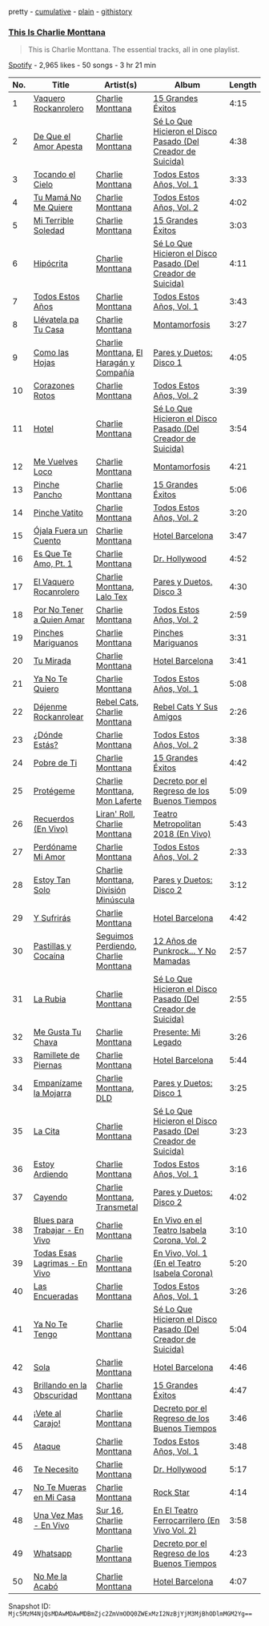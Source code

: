 pretty - [cumulative](/playlists/cumulative/37i9dQZF1DZ06evO3HRG4F.md) - [plain](/playlists/plain/37i9dQZF1DZ06evO3HRG4F) - [githistory](https://github.githistory.xyz/mackorone/spotify-playlist-archive/blob/main/playlists/plain/37i9dQZF1DZ06evO3HRG4F)

### [This Is Charlie Monttana](https://open.spotify.com/playlist/37i9dQZF1DZ06evO3HRG4F)

> This is Charlie Monttana\. The essential tracks, all in one playlist.

[Spotify](https://open.spotify.com/user/spotify) - 2,965 likes - 50 songs - 3 hr 21 min

| No. | Title | Artist(s) | Album | Length |
|---|---|---|---|---|
| 1 | [Vaquero Rockanrolero](https://open.spotify.com/track/6imxKxbwy0GI2nU5tfIs27) | [Charlie Monttana](https://open.spotify.com/artist/6hszx52doSbSMupWHUGdTv) | [15 Grandes Éxitos](https://open.spotify.com/album/5gd5kQbqAKWxckZvtSTtA0) | 4:15 |
| 2 | [De Que el Amor Apesta](https://open.spotify.com/track/36GyJisOpesFuVqrcoXOjk) | [Charlie Monttana](https://open.spotify.com/artist/6hszx52doSbSMupWHUGdTv) | [Sé Lo Que Hicieron el Disco Pasado \(Del Creador de Suicida\)](https://open.spotify.com/album/7fn7RJLP6jySOnTxhRefLm) | 4:38 |
| 3 | [Tocando el Cielo](https://open.spotify.com/track/4q0iHgSQgyeFtkc0DbWFq7) | [Charlie Monttana](https://open.spotify.com/artist/6hszx52doSbSMupWHUGdTv) | [Todos Estos Años, Vol\. 1](https://open.spotify.com/album/4lHRifIJTWpdoRUiUj8Hg9) | 3:33 |
| 4 | [Tu Mamá No Me Quiere](https://open.spotify.com/track/0cDbBduK0f4n0WBQjThaYV) | [Charlie Monttana](https://open.spotify.com/artist/6hszx52doSbSMupWHUGdTv) | [Todos Estos Años, Vol\. 2](https://open.spotify.com/album/6uqtNBebkhBdxig3ewSyl5) | 4:02 |
| 5 | [Mi Terrible Soledad](https://open.spotify.com/track/2CBofenBewzkNUKyxDZOnO) | [Charlie Monttana](https://open.spotify.com/artist/6hszx52doSbSMupWHUGdTv) | [15 Grandes Éxitos](https://open.spotify.com/album/5gd5kQbqAKWxckZvtSTtA0) | 3:03 |
| 6 | [Hipócrita](https://open.spotify.com/track/5Ct7MKwBBOuBr8uTh8uisv) | [Charlie Monttana](https://open.spotify.com/artist/6hszx52doSbSMupWHUGdTv) | [Sé Lo Que Hicieron el Disco Pasado \(Del Creador de Suicida\)](https://open.spotify.com/album/7fn7RJLP6jySOnTxhRefLm) | 4:11 |
| 7 | [Todos Estos Años](https://open.spotify.com/track/3RyPPIzLHpXG8bIw4SVItO) | [Charlie Monttana](https://open.spotify.com/artist/6hszx52doSbSMupWHUGdTv) | [Todos Estos Años, Vol\. 1](https://open.spotify.com/album/4lHRifIJTWpdoRUiUj8Hg9) | 3:43 |
| 8 | [Llévatela pa Tu Casa](https://open.spotify.com/track/2r4bXPcsTPTrPeFqaSVM5r) | [Charlie Monttana](https://open.spotify.com/artist/6hszx52doSbSMupWHUGdTv) | [Montamorfosis](https://open.spotify.com/album/7ALgl4x4459Wn1yFaotbkT) | 3:27 |
| 9 | [Como las Hojas](https://open.spotify.com/track/2WtlUoUJHSjrOFZg3VGgOv) | [Charlie Monttana](https://open.spotify.com/artist/6hszx52doSbSMupWHUGdTv), [El Haragán y Compañía](https://open.spotify.com/artist/2NN9pzej9qFOOLBfRnmhIV) | [Pares y Duetos: Disco 1](https://open.spotify.com/album/41FihoRRlBH8E1xHgfkhpV) | 4:05 |
| 10 | [Corazones Rotos](https://open.spotify.com/track/6Zl0iCDdfhR5VWHiDFRycO) | [Charlie Monttana](https://open.spotify.com/artist/6hszx52doSbSMupWHUGdTv) | [Todos Estos Años, Vol\. 2](https://open.spotify.com/album/6uqtNBebkhBdxig3ewSyl5) | 3:39 |
| 11 | [Hotel](https://open.spotify.com/track/3dYIbbqwLf6WpnnfhqriCG) | [Charlie Monttana](https://open.spotify.com/artist/6hszx52doSbSMupWHUGdTv) | [Sé Lo Que Hicieron el Disco Pasado \(Del Creador de Suicida\)](https://open.spotify.com/album/7fn7RJLP6jySOnTxhRefLm) | 3:54 |
| 12 | [Me Vuelves Loco](https://open.spotify.com/track/4hwNgohVFTNCvXUdWLVmOM) | [Charlie Monttana](https://open.spotify.com/artist/6hszx52doSbSMupWHUGdTv) | [Montamorfosis](https://open.spotify.com/album/7ALgl4x4459Wn1yFaotbkT) | 4:21 |
| 13 | [Pinche Pancho](https://open.spotify.com/track/5aPW7Izp95syL826w96yO6) | [Charlie Monttana](https://open.spotify.com/artist/6hszx52doSbSMupWHUGdTv) | [15 Grandes Éxitos](https://open.spotify.com/album/5gd5kQbqAKWxckZvtSTtA0) | 5:06 |
| 14 | [Pinche Vatito](https://open.spotify.com/track/0sH55NdPhIRuAAjB5GDen1) | [Charlie Monttana](https://open.spotify.com/artist/6hszx52doSbSMupWHUGdTv) | [Todos Estos Años, Vol\. 2](https://open.spotify.com/album/6uqtNBebkhBdxig3ewSyl5) | 3:20 |
| 15 | [Ójala Fuera un Cuento](https://open.spotify.com/track/1WHoZMGtJoaOq6AKvhp6az) | [Charlie Monttana](https://open.spotify.com/artist/6hszx52doSbSMupWHUGdTv) | [Hotel Barcelona](https://open.spotify.com/album/6bciz5nlieWUNMpPJXqwcT) | 3:47 |
| 16 | [Es Que Te Amo, Pt\. 1](https://open.spotify.com/track/2i5YDMvJ10Wcx4tIquYgxx) | [Charlie Monttana](https://open.spotify.com/artist/6hszx52doSbSMupWHUGdTv) | [Dr\. Hollywood](https://open.spotify.com/album/5sfutds7qm0iX0CGnmP0Rl) | 4:52 |
| 17 | [El Vaquero Rocanrolero](https://open.spotify.com/track/5qIkSQH1NhKJlInZpmbsiy) | [Charlie Monttana](https://open.spotify.com/artist/6hszx52doSbSMupWHUGdTv), [Lalo Tex](https://open.spotify.com/artist/32qNFnXBJ97qsGNVVOUJ7w) | [Pares y Duetos, Disco 3](https://open.spotify.com/album/2RP9lmCNj2n5vGL6POGWZU) | 4:30 |
| 18 | [Por No Tener a Quien Amar](https://open.spotify.com/track/3LephrgrP9s47JW97NA3UK) | [Charlie Monttana](https://open.spotify.com/artist/6hszx52doSbSMupWHUGdTv) | [Todos Estos Años, Vol\. 2](https://open.spotify.com/album/6uqtNBebkhBdxig3ewSyl5) | 2:59 |
| 19 | [Pinches Mariguanos](https://open.spotify.com/track/3H8aARR9Npv0DArzgl3KJH) | [Charlie Monttana](https://open.spotify.com/artist/6hszx52doSbSMupWHUGdTv) | [Pinches Mariguanos](https://open.spotify.com/album/089KiimOn0i7lGJJztXELG) | 3:31 |
| 20 | [Tu Mirada](https://open.spotify.com/track/6o2XrtJNdOuiOuPYkMBUpQ) | [Charlie Monttana](https://open.spotify.com/artist/6hszx52doSbSMupWHUGdTv) | [Hotel Barcelona](https://open.spotify.com/album/6bciz5nlieWUNMpPJXqwcT) | 3:41 |
| 21 | [Ya No Te Quiero](https://open.spotify.com/track/2lNmpgbYahhoq600OzGbhA) | [Charlie Monttana](https://open.spotify.com/artist/6hszx52doSbSMupWHUGdTv) | [Todos Estos Años, Vol\. 1](https://open.spotify.com/album/4lHRifIJTWpdoRUiUj8Hg9) | 5:08 |
| 22 | [Déjenme Rockanrolear](https://open.spotify.com/track/6U0BtbSWCrqYNAoKwXqprJ) | [Rebel Cats](https://open.spotify.com/artist/2ukziVbiZa3N5eSdUOXgXL), [Charlie Monttana](https://open.spotify.com/artist/6hszx52doSbSMupWHUGdTv) | [Rebel Cats Y Sus Amigos](https://open.spotify.com/album/6eEtfyJ0LiBL2EueE8Wmfw) | 2:26 |
| 23 | [¿Dónde Estás?](https://open.spotify.com/track/4RrC1R2b99DVjAlP8JGU0A) | [Charlie Monttana](https://open.spotify.com/artist/6hszx52doSbSMupWHUGdTv) | [Todos Estos Años, Vol\. 2](https://open.spotify.com/album/6uqtNBebkhBdxig3ewSyl5) | 3:38 |
| 24 | [Pobre de Ti](https://open.spotify.com/track/4ZrmPfaz063MTSfCd0PhmK) | [Charlie Monttana](https://open.spotify.com/artist/6hszx52doSbSMupWHUGdTv) | [15 Grandes Éxitos](https://open.spotify.com/album/5gd5kQbqAKWxckZvtSTtA0) | 4:42 |
| 25 | [Protégeme](https://open.spotify.com/track/6bD1GkpSae9gcBmCIsWZ8F) | [Charlie Monttana](https://open.spotify.com/artist/6hszx52doSbSMupWHUGdTv), [Mon Laferte](https://open.spotify.com/artist/4boI7bJtmB1L3b1cuL75Zr) | [Decreto por el Regreso de los Buenos Tiempos](https://open.spotify.com/album/1Zz2lh2JImZz2X82aQ3iMV) | 5:09 |
| 26 | [Recuerdos \(En Vivo\)](https://open.spotify.com/track/2OvWNqEgX2avknXMNiJcRM) | [Liran' Roll](https://open.spotify.com/artist/6Mto9KouiQx7nE2ioqkNjS), [Charlie Monttana](https://open.spotify.com/artist/6hszx52doSbSMupWHUGdTv) | [Teatro Metropolitan 2018 \(En Vivo\)](https://open.spotify.com/album/3jjZeLI5yIcstu7qFIDgeU) | 5:43 |
| 27 | [Perdóname Mi Amor](https://open.spotify.com/track/7Mtc9v1kK4jZjQmWi155xM) | [Charlie Monttana](https://open.spotify.com/artist/6hszx52doSbSMupWHUGdTv) | [Todos Estos Años, Vol\. 2](https://open.spotify.com/album/6uqtNBebkhBdxig3ewSyl5) | 2:33 |
| 28 | [Estoy Tan Solo](https://open.spotify.com/track/4qvkfmC8UVHxECR9y61z3s) | [Charlie Monttana](https://open.spotify.com/artist/6hszx52doSbSMupWHUGdTv), [División Minúscula](https://open.spotify.com/artist/2Ky9mFKNApb9KpEcORXE3p) | [Pares y Duetos: Disco 2](https://open.spotify.com/album/70wnL7EEHIVjWuAttocxmY) | 3:12 |
| 29 | [Y Sufrirás](https://open.spotify.com/track/5cKb6jVvWGIuOBrOrNo97K) | [Charlie Monttana](https://open.spotify.com/artist/6hszx52doSbSMupWHUGdTv) | [Hotel Barcelona](https://open.spotify.com/album/6bciz5nlieWUNMpPJXqwcT) | 4:42 |
| 30 | [Pastillas y Cocaína](https://open.spotify.com/track/0FxWqZ0D0XSYoKN5CCCgq2) | [Seguimos Perdiendo](https://open.spotify.com/artist/5Hp12BdkneIJpn6hvxaoHr), [Charlie Monttana](https://open.spotify.com/artist/6hszx52doSbSMupWHUGdTv) | [12 Años de Punkrock..\. Y No Mamadas](https://open.spotify.com/album/3DH1EgwejIGD44XLuhb82r) | 2:57 |
| 31 | [La Rubia](https://open.spotify.com/track/2RO5Hsd5RjsjNTPZ9KP8Y5) | [Charlie Monttana](https://open.spotify.com/artist/6hszx52doSbSMupWHUGdTv) | [Sé Lo Que Hicieron el Disco Pasado \(Del Creador de Suicida\)](https://open.spotify.com/album/7fn7RJLP6jySOnTxhRefLm) | 2:55 |
| 32 | [Me Gusta Tu Chava](https://open.spotify.com/track/3WG2OHf4oB8eyuVEnyaD6K) | [Charlie Monttana](https://open.spotify.com/artist/6hszx52doSbSMupWHUGdTv) | [Presente: Mi Legado](https://open.spotify.com/album/3s3Dr7yuFo8ogmJ8If3uN5) | 3:26 |
| 33 | [Ramillete de Piernas](https://open.spotify.com/track/1yk3xlOeP5rOY4dRxTuvra) | [Charlie Monttana](https://open.spotify.com/artist/6hszx52doSbSMupWHUGdTv) | [Hotel Barcelona](https://open.spotify.com/album/6bciz5nlieWUNMpPJXqwcT) | 5:44 |
| 34 | [Empanízame la Mojarra](https://open.spotify.com/track/0Si0jP8VqfXivdvhnQG6A2) | [Charlie Monttana](https://open.spotify.com/artist/6hszx52doSbSMupWHUGdTv), [DLD](https://open.spotify.com/artist/7CwiLiC1S8B69RMPxbDb6S) | [Pares y Duetos: Disco 1](https://open.spotify.com/album/41FihoRRlBH8E1xHgfkhpV) | 3:25 |
| 35 | [La Cita](https://open.spotify.com/track/2ndf2BC45Q69FCa4rPJXX0) | [Charlie Monttana](https://open.spotify.com/artist/6hszx52doSbSMupWHUGdTv) | [Sé Lo Que Hicieron el Disco Pasado \(Del Creador de Suicida\)](https://open.spotify.com/album/7fn7RJLP6jySOnTxhRefLm) | 3:23 |
| 36 | [Estoy Ardiendo](https://open.spotify.com/track/2B473hcOdYC3PiwOz8SNVK) | [Charlie Monttana](https://open.spotify.com/artist/6hszx52doSbSMupWHUGdTv) | [Todos Estos Años, Vol\. 1](https://open.spotify.com/album/4lHRifIJTWpdoRUiUj8Hg9) | 3:16 |
| 37 | [Cayendo](https://open.spotify.com/track/1nRbnhyrtdb7bn7MGWKZrO) | [Charlie Monttana](https://open.spotify.com/artist/6hszx52doSbSMupWHUGdTv), [Transmetal](https://open.spotify.com/artist/5r1YlvQfX1TfuSRWzEEPlT) | [Pares y Duetos: Disco 2](https://open.spotify.com/album/70wnL7EEHIVjWuAttocxmY) | 4:02 |
| 38 | [Blues para Trabajar \- En Vivo](https://open.spotify.com/track/2wC7KdGIuo7VlUnXwtvuB6) | [Charlie Monttana](https://open.spotify.com/artist/6hszx52doSbSMupWHUGdTv) | [En Vivo en el Teatro Isabela Corona, Vol\. 2](https://open.spotify.com/album/3MfHiMLrd79xV6kgSc9kB3) | 3:10 |
| 39 | [Todas Esas Lagrimas \- En Vivo](https://open.spotify.com/track/5gPuo1U0FGKTnjNFgGMbqu) | [Charlie Monttana](https://open.spotify.com/artist/6hszx52doSbSMupWHUGdTv) | [En Vivo, Vol\. 1 \(En el Teatro Isabela Corona\)](https://open.spotify.com/album/6ZJuqwaZLTTerjzyN0V3ue) | 5:20 |
| 40 | [Las Encueradas](https://open.spotify.com/track/5gDCTbJPowVyZUn3LTDADg) | [Charlie Monttana](https://open.spotify.com/artist/6hszx52doSbSMupWHUGdTv) | [Todos Estos Años, Vol\. 1](https://open.spotify.com/album/4lHRifIJTWpdoRUiUj8Hg9) | 3:26 |
| 41 | [Ya No Te Tengo](https://open.spotify.com/track/4sk8Co7iAm0U67qQD1RFDr) | [Charlie Monttana](https://open.spotify.com/artist/6hszx52doSbSMupWHUGdTv) | [Sé Lo Que Hicieron el Disco Pasado \(Del Creador de Suicida\)](https://open.spotify.com/album/7fn7RJLP6jySOnTxhRefLm) | 5:04 |
| 42 | [Sola](https://open.spotify.com/track/17VdUtYDyorwyZnIE5NgAW) | [Charlie Monttana](https://open.spotify.com/artist/6hszx52doSbSMupWHUGdTv) | [Hotel Barcelona](https://open.spotify.com/album/6bciz5nlieWUNMpPJXqwcT) | 4:46 |
| 43 | [Brillando en la Obscuridad](https://open.spotify.com/track/7Lox77Krkm4X8RGoYvdenK) | [Charlie Monttana](https://open.spotify.com/artist/6hszx52doSbSMupWHUGdTv) | [15 Grandes Éxitos](https://open.spotify.com/album/5gd5kQbqAKWxckZvtSTtA0) | 4:47 |
| 44 | [¡Vete al Carajo!](https://open.spotify.com/track/6b6IB01M7qXg4WyqD5EQKI) | [Charlie Monttana](https://open.spotify.com/artist/6hszx52doSbSMupWHUGdTv) | [Decreto por el Regreso de los Buenos Tiempos](https://open.spotify.com/album/1Zz2lh2JImZz2X82aQ3iMV) | 3:46 |
| 45 | [Ataque](https://open.spotify.com/track/3SdI7oIwqdpZcwuTf6TqCp) | [Charlie Monttana](https://open.spotify.com/artist/6hszx52doSbSMupWHUGdTv) | [Todos Estos Años, Vol\. 1](https://open.spotify.com/album/4lHRifIJTWpdoRUiUj8Hg9) | 3:48 |
| 46 | [Te Necesito](https://open.spotify.com/track/4dNTRpVjax3LVUoOeeQEI7) | [Charlie Monttana](https://open.spotify.com/artist/6hszx52doSbSMupWHUGdTv) | [Dr\. Hollywood](https://open.spotify.com/album/5sfutds7qm0iX0CGnmP0Rl) | 5:17 |
| 47 | [No Te Mueras en Mi Casa](https://open.spotify.com/track/0y5Mr4YTjAuuth9RYLVf7Q) | [Charlie Monttana](https://open.spotify.com/artist/6hszx52doSbSMupWHUGdTv) | [Rock Star](https://open.spotify.com/album/0W1YVfPwlRyB1WpkptmtbA) | 4:14 |
| 48 | [Una Vez Mas \- En Vivo](https://open.spotify.com/track/30miTbpiE0lfCiLEEQryYF) | [Sur 16](https://open.spotify.com/artist/4xoQxXwJNDs7ntJ7ZJ7dwq), [Charlie Monttana](https://open.spotify.com/artist/6hszx52doSbSMupWHUGdTv) | [En El Teatro Ferrocarrilero \(En Vivo Vol\. 2\)](https://open.spotify.com/album/3Jt4yEPdiMwXfTUVfOQUtE) | 3:58 |
| 49 | [Whatsapp](https://open.spotify.com/track/0IVSQqTNEekbsX0fKyzGPl) | [Charlie Monttana](https://open.spotify.com/artist/6hszx52doSbSMupWHUGdTv) | [Decreto por el Regreso de los Buenos Tiempos](https://open.spotify.com/album/1Zz2lh2JImZz2X82aQ3iMV) | 4:23 |
| 50 | [No Me la Acabó](https://open.spotify.com/track/2O6PTggiZQT3kRZ20EIX1v) | [Charlie Monttana](https://open.spotify.com/artist/6hszx52doSbSMupWHUGdTv) | [Hotel Barcelona](https://open.spotify.com/album/6bciz5nlieWUNMpPJXqwcT) | 4:07 |

Snapshot ID: `Mjc5MzM4NjQsMDAwMDAwMDBmZjc2ZmVmODQ0ZWExMzI2NzBjYjM3MjBhODlmMGM2Yg==`
